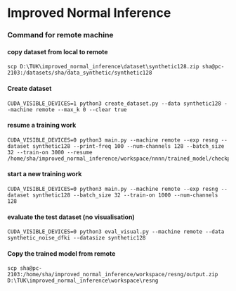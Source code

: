 # Improved Normal Inference

### Command for remote machine

#### copy dataset from local to remote

```
scp D:\TUK\improved_normal_inference\dataset\synthetic128.zip sha@pc-2103:/datasets/sha/data_synthetic/synthetic128
```

#### Create dataset

```
CUDA_VISIBLE_DEVICES=1 python3 create_dataset.py --data synthetic128 --machine remote --max_k 0 --clear true
```

#### resume a training work

```
CUDA_VISIBLE_DEVICES=0 python3 main.py --machine remote --exp resng --dataset synthetic128 --print-freq 100 --num-channels 128 --batch_size 32 --train-on 3000 --resume /home/sha/improved_normal_inference/workspace/nnnn/trained_model/checkpoint.pth.tar
```

#### start a new training work

```
CUDA_VISIBLE_DEVICES=0 python3 main.py --machine remote --exp resng --dataset synthetic128 --batch_size 32 --train-on 1000 --num-channels 128
```

#### evaluate the test dataset (no visualisation)

```
CUDA_VISIBLE_DEVICES=0 python3 eval_visual.py --machine remote --data synthetic_noise_dfki --datasize synthetic128
```

#### Copy the trained model from remote

```
scp sha@pc-2103:/home/sha/improved_normal_inference/workspace/resng/output.zip D:\TUK\improved_normal_inference\workspace\resng
```
